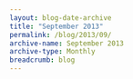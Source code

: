 ```yaml
---
layout: blog-date-archive
title: "September 2013"
permalink: /blog/2013/09/
archive-name: September 2013
archive-type: Monthly
breadcrumb: blog
---
```

